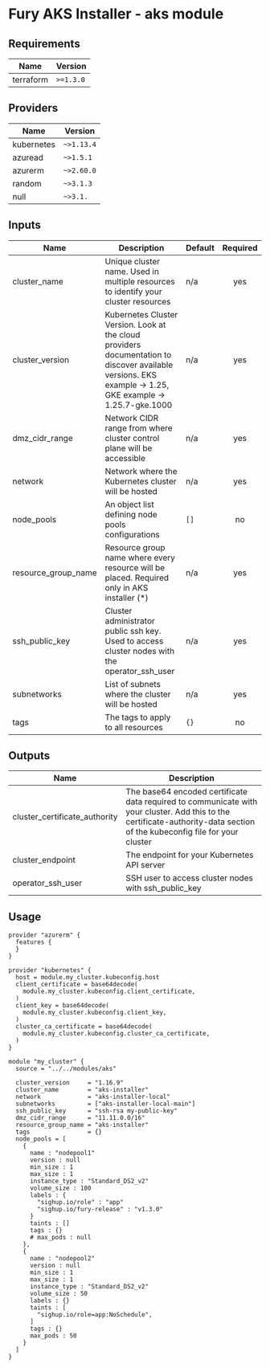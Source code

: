 <!-- BEGIN_TF_DOCS -->

# Fury AKS Installer - aks module

<!-- <KFD-DOCS> -->

## Requirements

| Name | Version |
|------|---------|
| terraform | `>=1.3.0` |

## Providers

| Name | Version |
|------|--------|
|kubernetes | `~>1.13.4`|
|azuread    | `~>1.5.1`|
|azurerm    | `~>2.60.0`|
|random     | `~>3.1.3`|
|null       | `~>3.1.`|

## Inputs

| Name | Description | Default | Required |
|------|-------------|---------|:--------:|
| cluster\_name | Unique cluster name. Used in multiple resources to identify your cluster resources | n/a | yes |
| cluster\_version | Kubernetes Cluster Version. Look at the cloud providers documentation to discover available versions. EKS example -> 1.25, GKE example -> 1.25.7-gke.1000 | n/a | yes |
| dmz\_cidr\_range | Network CIDR range from where cluster control plane will be accessible | n/a | yes |
| network | Network where the Kubernetes cluster will be hosted | n/a | yes |
| node\_pools | An object list defining node pools configurations | `[]` | no |
| resource\_group\_name | Resource group name where every resource will be placed. Required only in AKS installer (*) | n/a | yes |
| ssh\_public\_key | Cluster administrator public ssh key. Used to access cluster nodes with the operator\_ssh\_user | n/a | yes |
| subnetworks | List of subnets where the cluster will be hosted | n/a | yes |
| tags | The tags to apply to all resources | `{}` | no |

## Outputs

| Name | Description |
|------|-------------|
| cluster\_certificate\_authority | The base64 encoded certificate data required to communicate with your cluster. Add this to the certificate-authority-data section of the kubeconfig file for your cluster |
| cluster\_endpoint | The endpoint for your Kubernetes API server |
| operator\_ssh\_user | SSH user to access cluster nodes with ssh\_public\_key |

## Usage

```hcl
provider "azurerm" {
  features {
  }
}

provider "kubernetes" {
  host = module.my_cluster.kubeconfig.host
  client_certificate = base64decode(
    module.my_cluster.kubeconfig.client_certificate,
  )
  client_key = base64decode(
    module.my_cluster.kubeconfig.client_key,
  )
  cluster_ca_certificate = base64decode(
    module.my_cluster.kubeconfig.cluster_ca_certificate,
  )
}

module "my_cluster" {
  source = "../../modules/aks"

  cluster_version     = "1.16.9"
  cluster_name        = "aks-installer"
  network             = "aks-installer-local"
  subnetworks         = ["aks-installer-local-main"]
  ssh_public_key      = "ssh-rsa my-public-key"
  dmz_cidr_range      = "11.11.0.0/16"
  resource_group_name = "aks-installer"
  tags                = {}
  node_pools = [
    {
      name : "nodepool1"
      version : null
      min_size : 1
      max_size : 1
      instance_type : "Standard_DS2_v2"
      volume_size : 100
      labels : {
        "sighup.io/role" : "app"
        "sighup.io/fury-release" : "v1.3.0"
      }
      taints : []
      tags : {}
      # max_pods : null
    },
    {
      name : "nodepool2"
      version : null
      min_size : 1
      max_size : 1
      instance_type : "Standard_DS2_v2"
      volume_size : 50
      labels : {}
      taints : [
        "sighup.io/role=app:NoSchedule",
      ]
      tags : {}
      max_pods : 50
    }
  ]
}

```

<!-- </KFD-DOCS> -->
<!-- END_TF_DOCS -->
